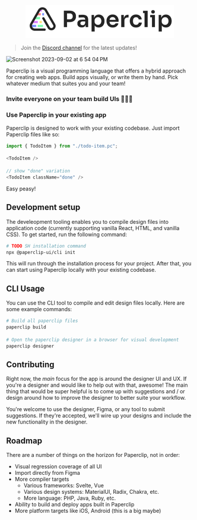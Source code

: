 <p align="center">
  <img src="./assets/logo-outline-5.png" width="400px">
</p>

> Join the [Discord channel](https://discord.gg/H6wEVtd) for the latest updates!

<img width="1840" alt="Screenshot 2023-09-02 at 6 54 04 PM" src="https://github.com/paperclip-ui/paperclip/assets/757408/4a46b041-636f-4960-a663-177a044432f9">

Paperclip is a visual programming language that offers a hybrid approach for creating web apps. Build apps visually, or write them by hand. Pick whatever medium that suites you and your team!

### Invite everyone on your team build UIs 👨🏻‍🎨

### Use Paperclip in your existing app

Paperclip is designed to work with your existing codebase. Just import Paperclip files like so:

```typescript
import { TodoItem } from "./todo-item.pc";

<TodoItem />

// show "done" variation
<TodoItem className="done" />
```

Easy peasy!

<!--

## Why the hybrid approach?
## Why use Paperclip?

Paperclip is intended to make it easier and faster for anyone to contribute to UI development, and in the same codebase. Why is this special?

- Everything is saved in GIT
- UI changes go through the same CI / CD pipeline
- UI changes are easy to code review -->

## Development setup

The develeopment tooling enables you to compile design files into application code (currently supporting vanilla React, HTML, and vanilla CSS). To get started, run the following command:

```sh
# TODO SH installation command
npx @paperclip-ui/cli init
```

This will run through the installation process for your project. After that, you can start using Paperclip locally with your existing codebase.

## CLI Usage

You can use the CLI tool to compile and edit design files locally. Here are some example commands:

```sh
# Build all paperclip files
paperclip build

# Open the paperclip designer in a browser for visual development
paperclip designer
```

## Contributing

Right now, the _main_ focus for the app is around the designer UI and UX. If you're a designer and would like to help out with that, awesome! The main thing that would be super helpful is to come up with suggestions and / or design around how to improve the designer to better suite your workflow.

You're welcome to use the designer, Figma, or any tool to submit suggestions. If they're accepted, we'll wire up your designs and include the new functionality in the designer.

## Roadmap

There are a number of things on the horizon for Paperclip, not in order:

- Visual regression coverage of all UI
- Import directly from Figma
- More compiler targets
  - Various frameworks: Svelte, Vue
  - Various design systems: MaterialUI, Radix, Chakra, etc.
  - More language: PHP, Java, Ruby, etc.
- Ability to build and deploy apps built in Paperclip
- More platform targets like iOS, Android (this is a big maybe)

